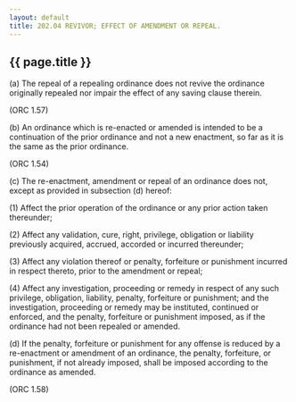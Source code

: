 ```yaml
---
layout: default 
title: 202.04 REVIVOR; EFFECT OF AMENDMENT OR REPEAL.
---
```


{{ page.title }}
----------------

​(a) The repeal of a repealing ordinance does not revive the ordinance
originally repealed nor impair the effect of any saving clause therein.

(ORC 1.57)

​(b) An ordinance which is re-enacted or amended is intended to be a
continuation of the prior ordinance and not a new enactment, so far as
it is the same as the prior ordinance.

(ORC 1.54)

​(c) The re-enactment, amendment or repeal of an ordinance does not,
except as provided in subsection (d) hereof:

​(1) Affect the prior operation of the ordinance or any prior action
taken thereunder;

​(2) Affect any validation, cure, right, privilege, obligation or
liability previously acquired, accrued, accorded or incurred thereunder;

​(3) Affect any violation thereof or penalty, forfeiture or punishment
incurred in respect thereto, prior to the amendment or repeal;

​(4) Affect any investigation, proceeding or remedy in respect of any
such privilege, obligation, liability, penalty, forfeiture or
punishment; and the investigation, proceeding or remedy may be
instituted, continued or enforced, and the penalty, forfeiture or
punishment imposed, as if the ordinance had not been repealed or
amended.

​(d) If the penalty, forfeiture or punishment for any offense is reduced
by a re-enactment or amendment of an ordinance, the penalty, forfeiture,
or punishment, if not already imposed, shall be imposed according to the
ordinance as amended.

(ORC 1.58)
